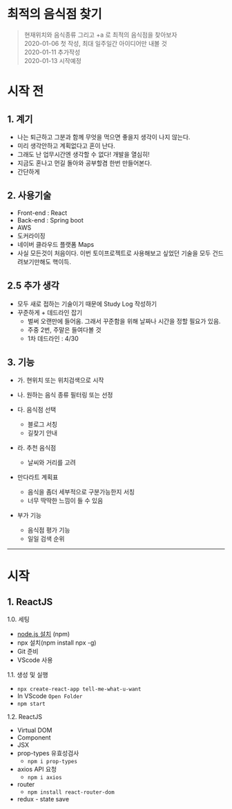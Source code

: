 # 최적의 음식점 찾기

> 현재위치와 음식종류 그리고 +a 로 최적의 음식점을 찾아보자  
> 2020-01-06 첫 작성, 최대 일주일간 아이디어만 내볼 것  
> 2020-01-11 추가작성  
> 2020-01-13 시작예정

# 시작 전

## 1. 계기

-   나는 퇴근하고 그분과 함께 무엇을 먹으면 좋을지 생각이 나지 않는다.
-   미리 생각안하고 계획없다고 혼이 난다.
-   그래도 난 업무시간엔 생각할 수 없다! 개발을 열심히!
-   지금도 혼나고 먼길 돌아와 공부할겸 한번 만들어본다.
-   간단하게

## 2. 사용기술

-   Front-end : React
-   Back-end : Spring boot
-   AWS
-   도커라이징
-   네이버 클라우드 플랫폼 Maps
-   사실 모든것이 처음이다. 이번 토이프로젝트로 사용해보고 싶었던 기술을 모두 건드려보기만해도 핵이득.

## 2.5 추가 생각

-   모두 새로 접하는 기술이기 때문에 Study Log 작성하기
-   꾸준하게 + 데드라인 잡기
    -   벌써 오랜만에 들어옴. 그래서 꾸준함을 위해 날짜나 시간을 정할 필요가 있음.
    -   주중 2번, 주말은 들여다볼 것
    -   1차 데드라인 : 4/30

## 3. 기능

-   가. 현위치 또는 위치검색으로 시작
-   나. 원하는 음식 종류 필터링 또는 선정
-   다. 음식점 선택
    -   블로그 서칭
    -   길찾기 안내
-   라. 추천 음식점

    -   날씨와 거리를 고려

-   만다라트 계획표

    -   음식을 좀더 세부적으로 구분가능한지 서칭
    -   너무 딱딱한 느낌이 들 수 있음

-   부가 기능
    -   음식점 평가 기능
    -   일일 검색 순위

---

# 시작

## 1. ReactJS

1.0. 세팅

-   [node.js 설치](https://nodejs.org/ko/) (npm)
-   npx 설치(npm install npx -g)
-   Git 준비
-   VScode 사용

1.1. 생성 및 실행

-   `npx create-react-app tell-me-what-u-want`
-   In VScode `Open Folder`
-   `npm start`

1.2. ReactJS

-   Virtual DOM
-   Component
-   JSX
-   prop-types 유효성검사
    -   `npm i prop-types`
-   axios API 요청
    -   `npm i axios`
-   router
    -   `npm install react-router-dom`
-   redux - state save
